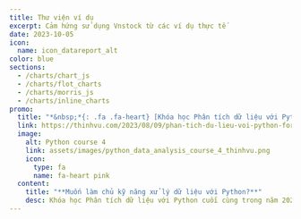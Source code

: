 ```yaml
---
title: Thư viện ví dụ
excerpt: Cảm hứng sử dụng Vnstock từ các ví dụ thực tế
date: 2023-10-05
icon:
  name: icon_datareport_alt
color: blue
sections:
  - /charts/chart_js
  - /charts/flot_charts
  - /charts/morris_js
  - /charts/inline_charts
promo:
  title: "*&nbsp;*{: .fa .fa-heart} [Khóa học Phân tích dữ liệu với Python #4](https://thinhvu.com/2023/08/09/phan-tich-du-lieu-voi-python-for-data-analysis-3?utm_source=vnstock-docs&utm_medium=start)"
  link: https://thinhvu.com/2023/08/09/phan-tich-du-lieu-voi-python-for-data-analysis-3?utm_source=vnstock-docs&utm_medium=start
  image:
    alt: Python course 4
    link: assets/images/python_data_analysis_course_4_thinhvu.png
    icon:
      type: fa
      name: fa-heart pink
  content:
    title: "**Muốn làm chủ kỹ năng xử lý dữ liệu với Python?**"
    desc: Khóa học Phân tích dữ liệu với Python cuối cùng trong năm 2023. Đăng ký ngay!.
---
```

